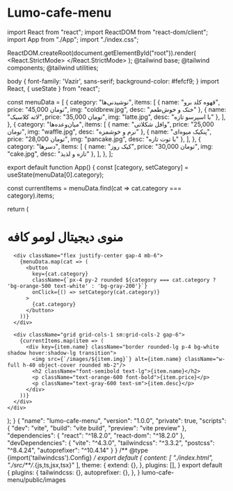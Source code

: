 # Lumo-cafe-menu
<!DOCTYPE html>
<html lang="fa">
<head>
    <meta charset="UTF-8">
    <meta name="viewport" content="width=device-width, initial-scale=1.0">
    <title>منوی دیجیتال لومو کافه</title>
</head>
<body>
    <div id="root"></div>
</body>
</html>
import React from "react";
import ReactDOM from "react-dom/client";
import App from "./App";
import "./index.css";

ReactDOM.createRoot(document.getElementById("root")).render(
  <React.StrictMode>
    <App />
  </React.StrictMode>
);
@tailwind base;
@tailwind components;
@tailwind utilities;

body {
  font-family: 'Vazir', sans-serif;
  background-color: #fefcf9;
}
import React, { useState } from "react";

const menuData = [
  {
    category: "نوشیدنی‌ها",
    items: [
      { name: "قهوه کلد برو", price: "45,000 تومان", img: "coldbrew.jpg", desc: "خنک و خوش‌طعم" },
      { name: "لاته کلاسیک", price: "35,000 تومان", img: "latte.jpg", desc: "با اسپرسو تازه" },
    ],
  },
  {
    category: "میان‌وعده‌ها",
    items: [
      { name: "وافل شکلاتی", price: "25,000 تومان", img: "waffle.jpg", desc: "نرم و خوشمزه" },
      { name: "پنکیک میوه‌ای", price: "28,000 تومان", img: "pancake.jpg", desc: "با توت تازه" },
    ],
  },
  {
    category: "دسرها",
    items: [
      { name: "کیک روز", price: "30,000 تومان", img: "cake.jpg", desc: "تازه و لذیذ" },
    ],
  },
];

export default function App() {
  const [category, setCategory] = useState(menuData[0].category);

  const currentItems = menuData.find(cat => cat.category === category).items;

  return (
    <div className="p-4 max-w-3xl mx-auto">
      <h1 className="text-3xl font-bold mb-4 text-center">منوی دیجیتال لومو کافه</h1>

      <div className="flex justify-center gap-4 mb-6">
        {menuData.map(cat => (
          <button
            key={cat.category}
            className={`px-4 py-2 rounded ${category === cat.category ? 'bg-orange-500 text-white' : 'bg-gray-200'}`}
            onClick={() => setCategory(cat.category)}
          >
            {cat.category}
          </button>
        ))}
      </div>

      <div className="grid grid-cols-1 sm:grid-cols-2 gap-6">
        {currentItems.map(item => (
          <div key={item.name} className="border rounded-lg p-4 bg-white shadow hover:shadow-lg transition">
            <img src={`/images/${item.img}`} alt={item.name} className="w-full h-40 object-cover rounded mb-2"/>
            <h2 className="font-semibold text-lg">{item.name}</h2>
            <p className="text-orange-600 font-bold">{item.price}</p>
            <p className="text-gray-600 text-sm">{item.desc}</p>
          </div>
        ))}
      </div>
    </div>
  );
}
{
  "name": "lumo-cafe-menu",
  "version": "1.0.0",
  "private": true,
  "scripts": {
    "dev": "vite",
    "build": "vite build",
    "preview": "vite preview"
  },
  "dependencies": {
    "react": "^18.2.0",
    "react-dom": "^18.2.0"
  },
  "devDependencies": {
    "vite": "^4.3.0",
    "tailwindcss": "^3.3.2",
    "postcss": "^8.4.24",
    "autoprefixer": "^10.4.14"
  }
}
/** @type {import('tailwindcss').Config} */
export default {
  content: [
    "./index.html",
    "./src/**/*.{js,ts,jsx,tsx}"
  ],
  theme: {
    extend: {},
  },
  plugins: [],
}
export default {
  plugins: {
    tailwindcss: {},
    autoprefixer: {},
  },
}
lumo-cafe-menu/public/images
